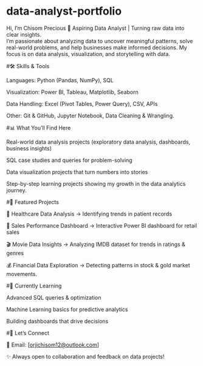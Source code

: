 # data-analyst-portfolio
Hi, I’m Chisom Precious 🔎 Aspiring Data Analyst | Turning raw data into clear insights.  
I’m passionate about analyzing data to uncover meaningful patterns, solve real-world problems, 
and help businesses make informed decisions. 
My focus is on data analysis, visualization, and storytelling with data.


#🛠️ Skills & Tools

Languages: Python (Pandas, NumPy), SQL

Visualization: Power BI, Tableau, Matplotlib, Seaborn

Data Handling: Excel (Pivot Tables, Power Query), CSV, APIs

Other: Git & GitHub, Jupyter Notebook, Data Cleaning & Wrangling.


#📊 What You’ll Find Here

Real-world data analysis projects (exploratory data analysis, dashboards, business insights)

SQL case studies and queries for problem-solving

Data visualization projects that turn numbers into stories

Step-by-step learning projects showing my growth in the data analytics journey.


#📂 Featured Projects

🏥 Healthcare Data Analysis → Identifying trends in patient records

🛒 Sales Performance Dashboard → Interactive Power BI dashboard for retail sales

🎬 Movie Data Insights → Analyzing IMDB dataset for trends in ratings & genres

💰 Financial Data Exploration → Detecting patterns in stock & gold market movements.


#🌱 Currently Learning

Advanced SQL queries & optimization

Machine Learning basics for predictive analytics

Building dashboards that drive decisions


#🤝 Let’s Connect

📧 Email: [orjichisom12@outlook.com]

✨ Always open to collaboration and feedback on data projects!
